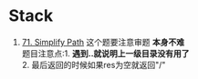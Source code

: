# Stack
1. [71. Simplify Path](https://leetcode.com/problems/simplify-path/description/) 这个题要注意审题 **本身不难** <br> 题目注意点:1. **遇到..就说明上一级目录没有用了** <br> 2. 最后返回的时候如果res为空就返回"/"
